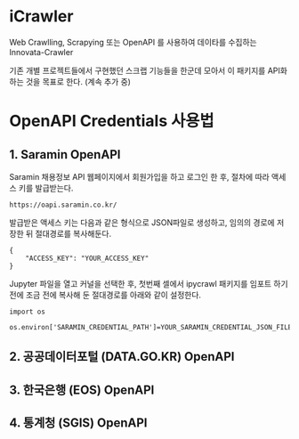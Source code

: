 # iCrawler

Web Crawlling, Scrapying 또는 OpenAPI 를 사용하여 데이타를 수집하는 Innovata-Crawler

기존 개별 프로젝트들에서 구현했던 스크랩 기능들을 한군데 모아서 이 패키지를 API화 하는 것을 목표로 한다. (계속 추가 중)



# OpenAPI Credentials 사용법

## 1. Saramin OpenAPI 


Saramin 채용정보 API 웹페이지에서 회원가입을 하고 로그인 한 후, 절차에 따라 액세스 키를 발급받는다.

    https://oapi.saramin.co.kr/

발급받은 액세스 키는 다음과 같은 형식으로 JSON파일로 생성하고, 임의의 경로에 저장한 뒤 절대경로를 복사해둔다.

    {
        "ACCESS_KEY": "YOUR_ACCESS_KEY"
    }

Jupyter 파일을 열고 커널을 선택한 후, 첫번째 셀에서 ipycrawl 패키지를 임포트 하기 전에 조금 전에 복사해 둔 절대경로를 아래와 같이 설정한다.

    import os

    os.environ['SARAMIN_CREDENTIAL_PATH']=YOUR_SARAMIN_CREDENTIAL_JSON_FILE_PATH



## 2. 공공데이터포털 (DATA.GO.KR) OpenAPI

## 3. 한국은행 (EOS) OpenAPI

## 4. 통계청 (SGIS) OpenAPI